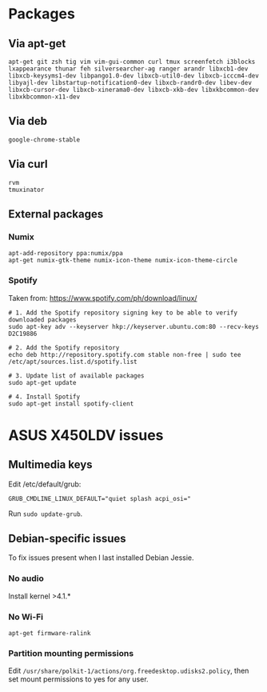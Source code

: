 # Packages 
## Via apt-get
```
apt-get git zsh tig vim vim-gui-common curl tmux screenfetch i3blocks lxappearance thunar feh silversearcher-ag ranger arandr libxcb1-dev libxcb-keysyms1-dev libpango1.0-dev libxcb-util0-dev libxcb-icccm4-dev libyajl-dev libstartup-notification0-dev libxcb-randr0-dev libev-dev libxcb-cursor-dev libxcb-xinerama0-dev libxcb-xkb-dev libxkbcommon-dev libxkbcommon-x11-dev
```

## Via deb
```
google-chrome-stable
```

## Via curl
```
rvm
tmuxinator
```

## External packages
### Numix
```
apt-add-repository ppa:numix/ppa
apt-get numix-gtk-theme numix-icon-theme numix-icon-theme-circle
```

### Spotify
Taken from: https://www.spotify.com/ph/download/linux/
```
# 1. Add the Spotify repository signing key to be able to verify downloaded packages
sudo apt-key adv --keyserver hkp://keyserver.ubuntu.com:80 --recv-keys D2C19886

# 2. Add the Spotify repository
echo deb http://repository.spotify.com stable non-free | sudo tee /etc/apt/sources.list.d/spotify.list

# 3. Update list of available packages
sudo apt-get update

# 4. Install Spotify
sudo apt-get install spotify-client
```

# ASUS X450LDV issues
## Multimedia keys
Edit /etc/default/grub:
```
GRUB_CMDLINE_LINUX_DEFAULT="quiet splash acpi_osi="
```

Run `sudo update-grub`.

## Debian-specific issues
To fix issues present when I last installed Debian Jessie.
### No audio
Install kernel >4.1.*
### No Wi-Fi
`apt-get firmware-ralink`
### Partition mounting permissions
Edit `/usr/share/polkit-1/actions/org.freedesktop.udisks2.policy`, then set mount permissions to yes for any user.
